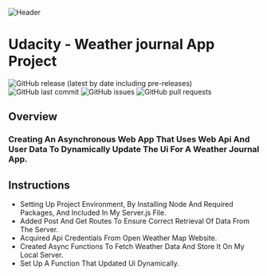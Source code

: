 ![Header](https://drive.google.com/uc?id=1gdgH3MsQf4UaNZL3dqPKNBlGaQnUHW8f)

# Udacity - Weather journal App Project

![GitHub release (latest by date including pre-releases)](https://img.shields.io/github/v/release/AhmeddSaid/Weather-Journal-App?include_prereleases)
![GitHub last commit](https://img.shields.io/github/last-commit/AhmeddSaid/Weather-Journal-App)
![GitHub issues](https://img.shields.io/github/issues-raw/AhmeddSaid/Weather-Journal-App)
![GitHub pull requests](https://img.shields.io/github/issues-pr/AhmeddSaid/Weather-Journal-App)

## Overview

### Creating An Asynchronous Web App That Uses Web Api And User Data To Dynamically Update The Ui For A Weather Journal App.

## Instructions

-   Setting Up Project Environment, By Installing Node And Required Packages, And Included In My Server.js File.
-   Added Post And Get Routes To Ensure Correct Retrieval Of Data From The Server.
-   Acquired Api Credentials From Open Weather Map Website.
-   Created Async Functions To Fetch Weather Data And Store It On My Local Server.
-   Set Up A Function That Updated Ui Dynamically.
